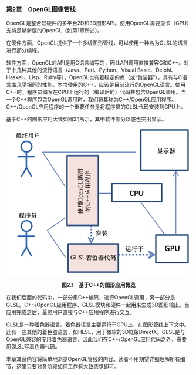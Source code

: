 ### 第2章　OpenGL图像管线

OpenGL是整合软硬件的多平台2D和3D图形API。使用OpenGL需要显卡（GPU）支持足够新版的OpenGL（如第1章所述）。

在硬件方面，OpenGL提供了一个多级图形管线，可以使用一种名为GLSL的语言进行部分编程。

软件方面，OpenGL的API是用C语言编写的，因此API调用直接兼容C和C++。对于十几种其他的流行语言（Java、Perl、Python、Visual Basic、Delphi、Haskell、Lisp、Ruby等），OpenGL也有着稳定的库（或“包装器”），具有与C语言库几乎相同的性能。本书使用的C++，应该是目前流行的OpenGL语言。使用C++时，程序员编写在CPU上运行的（编译后的）代码并包含OpenGL调用。当一个C++程序包含OpenGL调用时，我们将其称为C++/OpenGL应用程序。C++/OpenGL应用程序的一个重要任务是将程序员的GLSL代码安装到GPU上。

基于C++的图形应用大致如图2.1所示，其中软件部分以底色突出显示。

![37.png](../images/37.png)
<center class="my_markdown"><b class="my_markdown">图2.1　基于C++的图形应用概览</b></center>

在我们后面的代码中，一部分用C++编码，进行OpenGL调用；另一部分是GLSL。C++/OpenGL应用程序、GLSL模块和硬件一起用来生成3D图形输出。当应用完成之后，最终用户直接与C++应用程序进行交互。

GLSL是一种着色器语言。着色器语言主要运行于GPU上，在图形管线上下文中。还有一些其他的着色器语言，如HLSL，用于微软的3D框架DirectX。GLSL是与OpenGL兼容的专用着色器语言，因此我们在C++/OpenGL应用代码之外，需要用GLSL写着色器代码。

本章其余内容将简单地浏览OpenGL管线的内容。读者不用期望详细理解所有细节，这里只要对各阶段如何工作有大致感觉即可。

